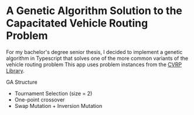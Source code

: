 # A Genetic Algorithm Solution to the Capacitated Vehicle Routing Problem

For my bachelor's degree senior thesis, I decided to implement a genetic algorithm in Typescript that solves one of the more common variants of the vehicle routing problem
This app uses problem instances from the [CVRP Library](http://vrp.galgos.inf.puc-rio.br/index.php/en/).

GA Structure
- Tournament Selection (size = 2)
- One-point crossover
- Swap Mutation + Inversion Mutation
